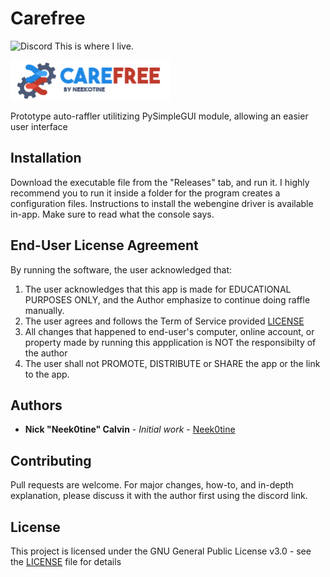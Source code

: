 # Carefree
![Discord](https://img.shields.io/discord/257479001365413889?label=Discord&style=flat-square) This is where I live.

<img src="https://github.com/Neek0tine/Carefree/blob/master/carefree.png" width="256" height="64">

Prototype auto-raffler utilitizing PySimpleGUI module, allowing an easier user interface

## Installation

Download the executable file from the "Releases" tab, and run it. I highly recommend you to run it inside a folder for the program creates a configuration files.
Instructions to install the webengine driver is available in-app. Make sure to read what the console says.

## End-User License Agreement

By running the software, the user acknowledged that:
 1. The user acknowledges that this app is made for EDUCATIONAL PURPOSES ONLY, and the Author emphasize to continue doing raffle manually.
 2. The user agrees and follows the Term of Service provided [LICENSE](https://github.com/Neek0tine/Carefree/blob/master/LICENSE)
 3. All changes that happened to end-user's computer, online account, or property made by running this appplication is NOT the responsibilty of the author
 4. The user shall not PROMOTE, DISTRIBUTE or SHARE the app or the link to the app. 


## Authors

* **Nick "Neek0tine" Calvin** - *Initial work* - [Neek0tine](https://github.com/Neek0tine)

## Contributing

Pull requests are welcome. For major changes, how-to, and in-depth explanation, please discuss it with the author first using the discord link. 

## License

This project is licensed under the GNU General Public License v3.0 - see the [LICENSE](https://github.com/Neek0tine/Carefree/blob/master/LICENSE) file for details


